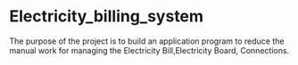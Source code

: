# Electricity_billing_system
The purpose of the project is to build an application program to reduce the manual work for managing the Electricity Bill,Electricity Board, Connections.
